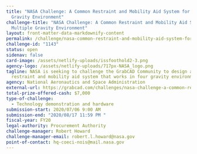 ```yaml
---
title: "NASA Challenge: A Common Restraint and Mobility Aid System for Multiple
  Gravity Environment"
challenge-title: "NASA Challenge: A Common Restraint and Mobility Aid System for
  Multiple Gravity Environment"
layout: front-matter-data-markdownify-content
permalink: /challenge/nasa-common-restraint-and-mobility-aid-system-for-multiple-gravity-environment/
challenge-id: "1143"
status: open
sidenav: false
card-image: /assets/netlify-uploads/issfoothold2-3.png
agency-logo: /assets/netlify-uploads/717px-NASA_logo.png
tagline: NASA is seeking to challenge the GrabCAD Community to design a common
  restraint and mobility aid system that works in four gravity environments.
agency: National Aeronautics and Space Administration
external-url: https://grabcad.com/challenges/nasa-challenge-a-common-restraint-and-mobility-aid-system-for-multiple-gravity-environments
total-prize-offered-cash: $7,000
type-of-challenge:
  - Technology demonstration and hardware
submission-start: 2020/07/06 9:00 AM
submission-end: "2020/08/17 11:59 PM "
fiscal-year: FY20
legal-authority: Procurement Authority
challenge-manager: Robert Howard
challenge-manager-email: robert.l.howard@nasa.gov
point-of-contact: hq-coeci-nois@mail.nasa.gov
---
```

